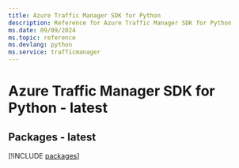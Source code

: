 ```yaml
---
title: Azure Traffic Manager SDK for Python
description: Reference for Azure Traffic Manager SDK for Python
ms.date: 09/09/2024
ms.topic: reference
ms.devlang: python
ms.service: trafficmanager
---
```

# Azure Traffic Manager SDK for Python - latest
## Packages - latest
[!INCLUDE [packages](traffic-manager-index.md)]